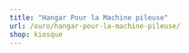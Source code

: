 ```yaml
---
title: "Hangar Pour la Machine pileuse"
url: /ouro/hangar-pour-la-machine-pileuse/
shop: kiosque
---
```

